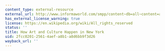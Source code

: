 ```yaml
---
content_type: external-resource
external_url: http://www.informaworld.com/smpp/content~db=all~content=a785038110
has_external_license_warning: true
license: https://en.wikipedia.org/wiki/All_rights_reserved
status: ''
title: How Art and Culture Happen in New York
uid: 2fcc0201-2561-4aef-a8b1-a8d6bb9f3d26
wayback_url: ''
---
```

